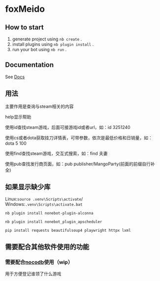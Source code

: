# foxMeido

## How to start

1. generate project using `nb create` .
2. install plugins using `nb plugin install` .
3. run your bot using `nb run` .

## Documentation

See [Docs](https://nonebot.dev/)

## 用法

主要作用是查询与steam相关的内容

help显示帮助

使用id查找steam游戏，后面可接游戏id或者url，如：id 3251240

使用cs或者dota获取挂刀详情表，可带参数，依次是最低价格和日销量，如：dota 5 100

使用find查找steam游戏，交互式搜索，如：find 夫妻

使用pub查找发行商页面，如：pub publisher/MangoParty(前面的前缀自行补全)

## 如果显示缺少库

Linux:`source .venv\Scripts\activate`/ Windows:`.venv\Scripts\activate.bat`

`nb plugin install nonebot-plugin-alconna`

`nb plugin install nonebot_plugin_apscheduler`

`pip install requests beautifulsoup4 playwright httpx lxml`

## 需要配合其他软件使用的功能

### 需要配合[nocodb](https://github.com/nocodb/nocodb)使用（wip）

用于方便登记谁领了什么游戏